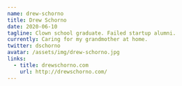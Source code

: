 ```yaml
---
name: drew-schorno
title: Drew Schorno
date: 2020-06-10
tagline: Clown school graduate. Failed startup alumni.
currently: Caring for my grandmother at home.
twitter: dschorno
avatar: /assets/img/drew-schorno.jpg
links:
  - title: drewschorno.com
    url: http://drewschorno.com/
---
```

